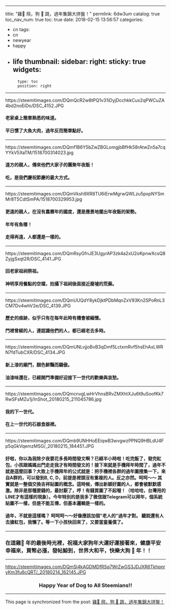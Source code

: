 
---
title: "雞🐔  飛，狗 🐶  跳，過年集錦大拼盤！"
permlink: 6dw3um
catalog: true
toc_nav_num: true
toc: true
date: 2018-02-15 13:56:57
categories:
- cn
tags:
- cn
- newyear
- happy
- life
thumbnail: 
sidebar:
    right:
        sticky: true
widgets:
    -
        type: toc
        position: right
---


<div class='pull-left'>
https://steemitimages.com/DQmQcR2w8tPQ1v31iDyjDcchkkCux2qPWCuZA4bd2noEiDo/DSC_4152.JPG</div>

#### 老家桌上簡單熟悉的味道。

#### 平日慣了大魚大肉，過年反而簡單點好。

******

<div class='pull-left'>https://steemitimages.com/DQmf1B6Y5bZwZBGLomgjbBfHk58rAtwZn5a7cqYYkV5XaTM/1518700314023.jpg</div>

#### 遠方的親人，傳來他們大家子的團聚年夜飯！

#### 吃，是我們慶祝節慶的最大方式。

******

<div class='pull-left'>https://steemitimages.com/DQmVksh9XR8TU6iErwMgrwQWLzu5pxpNYSmMr8T5CdtSmPA/1518700329953.jpg</div>

#### 更遠的親人，在沒有農曆年的國度，還是應景地擺出年夜飯的架勢。 

#### 年年有魚哪！

#### 走得再遠，人都還是一樣的。

******
<div class='pull-right'>https://steemitimages.com/DQmRsyGfnJE3UgyrAP3zk4a2xU2oKpnwXcsQ8ZyjgSxqt2R/DSC_4141.JPG</div>

#### 回老家祖祠祭祖。

#### 神明享用餐點的空檔，拍攝下祖祠後面接近廢墟的荒蕪。

******

<div class='pull-right'>https://steemitimages.com/DQmUUQdY8ykDjktPDbMqnZxV93Kn2SPoRnL3CM7Dv4whV2e/DSC_4139.JPG</div>

#### 歷史的痕跡，似乎只有在每年此時有機會被緬懷。

#### 門裡曾經的人，連認識他們的人，都已經老去多時。

******
<div class='pull-right'>https://steemitimages.com/DQmUNLvjjoBvB3qDmf5LctxmRvf5hsEhAxLWRN7fdTubCXR/DSC_4134.JPG</div>

#### 新上漆的廟門，顏色鮮豔而驕傲。

#### 油漆味還在，已經開門準備好迎接下一世代的歡樂與哀愁。


******
<div class='pull-right'>https://steemitimages.com/DQmcnvgLwHrVhnsBRvZMXhtXJu6t9uSoofKk7RwSFsMZu1j/InShot_20180215_211045786.jpg</div>

#### 我的下一世代。

#### 在上一世代的石器食器裡。

******
<div class='pull-left'>https://steemitimages.com/DQmb9UNHHoEEiqwB3wvgwzPPNQ9HBLdU4Fp5qGkVqemzMSG/_20180215_184451.JPG</div>

#### 好啦，你以為我除夕夜要花多長時間發文啊？已經半小時啦！吃完飯了，發完紅包，小孩跟媽媽出門走走我才有時間發文的！接下來就是手機拜年時間了，過年不就是這麼回事？大致上手機拜年的公式就是：把手機裡各群的過年圖搜集一下，來自A群的，可以發到B, C, D，前提是裡頭沒有重複的人。反之亦然。呵呵～～ 其實就是一整個交換吉祥貼圖的概念。這時候，傳出新穎好圖的人，都會被默默感激。除非是那種要錢的，最討厭了，哼！有錢買圖了不起喔！（哈哈哈，台灣用的LINE才有這樣的現象）。今年特別的是我多了微信跟Telegram可以拜年，個系統貼圖不一樣，但是不能互傳，但基本邏輯是一樣的。

#### 過年，不就是這樣嗎？ 呵呵呵～～好像應該加個"老人的"過年才對。 聽說還有人去搶紅包，我懶了。等一下小孩快回來了，又要當童養僕了。

******
### 在這雞🐔 年的最後時光裡，祝福大家狗年大運好運接著來，健康平安幸福來，買幣必漲，發帖鯨到，世界大和平，快樂大狗 🐶 年！！
<hr>

https://steemitimages.com/DQmSi4kAGDMDfRSq7WrZwGS3JDJXR6TkhpnryKm3fu6cQRT/_20180214_162145.JPG

### <center>Happy Year of Dog to All Steemians!!</center>

- - -

This page is synchronized from the post: [雞🐔  飛，狗 🐶  跳，過年集錦大拼盤！](https://steemit.com/@deanliu/6dw3um)
